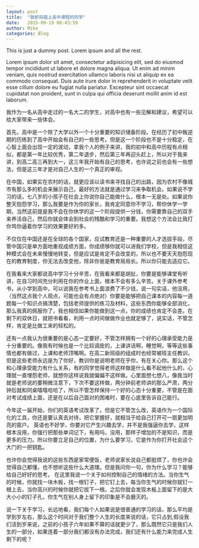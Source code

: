 ```yaml
---
layout: post
title:  "致即将踏上高中课程的同学"
date:   2015-09-19 08:43:59
author: Mike
categories: Blog
---
```


This is just a dummy post. Lorem ipsum and all the rest.

Lorem ipsum dolor sit amet, consectetur adipisicing elit, sed do eiusmod
tempor incididunt ut labore et dolore magna aliqua. Ut enim ad minim veniam,
quis nostrud exercitation ullamco laboris nisi ut aliquip ex ea commodo
consequat. Duis aute irure dolor in reprehenderit in voluptate velit esse
cillum dolore eu fugiat nulla pariatur. Excepteur sint occaecat cupidatat non
proident, sunt in culpa qui officia deserunt mollit anim id est laborum.

我作为一名从高中走过的一名大二的学生，对高中也有一些见解和建议，希望可以给大家带来一些体会。

首先，高中是一个除了大学以外一个十分重要的知识储备阶段。在经历了初中叛逆期的历练到了高中开始会有自己的一些思考。但是这一个阶段也不是十分稳定，在心智上面会出现一定的波动，拿我个人的例子来讲，我的初中和高中历程有点相似，都是第一年比较优秀，第二年退步，然后第三年再迎头赶上，所以对于我来讲，到高二高三再到大一，这三年我开始有自己的思考，也许说之前也会有一些想法，但是这三年才是对自己人生的一个真正的审视。

在中国，如果实在农村的话，就更应该以读书来寻找自己的出路，因为农村不像城市有那么多的机会来展示自己，最好的方法就是通过学习来争取机会。如果说不学习的话，七八岁的小孩子在社会上你说你自己能做什么，根本一无是处。如果说你整天抱怨学习，那么我要是作为你的家长，我肯定同意你不学习，帮你休学一学期，当然这前提是我不会在你休学的这一个阶段提供一分钱，你需要靠自己的双手来养活自己，然后你就会体会到社会的残酷和学习的重要。我想这个方法会比我打你骂你逼着你学习的效果要好的多。

不仅仅在中国还是在全球的各个国家，应试教育还是一种重要的人才选拔手段，尽管中国只是单方面地重视成绩方面，你成绩够你就可以进我们学校，但是我相信这种模式会在未来慢慢地转变，但是应试是肯定不会改变的，所以也不要天天抱怨现在的教育制度，你无法去改变他，除非你爸是教育局局长。所以你只能去适应它。

在我看来大家都说高中学习十分辛苦，在我看来都是胡扯，你要是能够课堂有听讲，在自习时间充分利用在你的作业上面，根本不会有多么辛苦。关于课外参考书，从小学到高中，可以说我在参考书上面浪费了不少钱，说一句实话，他没用，（当然这点我个人观点，可能也会有点绝对）你要是能够把自己课本的内容每一道题每一个知识点搞清楚，包括老师提供的练习及材料，这些东西你能够全部消化，那么我真的佩服你了，我也相信如果你能做到这一点，你的成绩也肯定不会差。在剩下的双休日，就把书看看，利用一点时间做做作业也就足够了，说实话，不管怎样，肯定是比做工来的轻松的。

还有一点我认为很重要的是心态一定要好，不管怎样拥有一个好的心理承受能力是十分重要的。像我有时候也是一个比较调皮的，上课讲话啊，睡觉啊，等等这些事情也都有做过，上课和老师顶嘴啊。在高二新班级的组成时也经常被班主任教训，但是这些老师永远是为了你好，教训你是说明老师在乎你，有在关心你。那么这个和心理承受能力有什么关系，有的同学觉得老师这样做是什么看不起他什么的，心理就一直埋怨老师，就想你这样说我就偏偏不这样做。心里面想七想八，像我当时就是老师说的要稍微注意下，下次不要这样做，两分钟前老师讲的那么严肃，两分钟后就和同桌嘻嘻哈哈了，所以不管怎样保持一个好的心态十分重要，不管是在面对考试成绩上面，还是在以后自己面对的困难时，要在心底里告诉自己能行。

今年这一届开始，你们的英语考试改革了。但是它不管怎么改，英语作为一个国际化的工具，你还是要认真去对待，把它掌握好，就相当于给自己打开可一扇更加明亮的窗户。
英语也不好学，你要对它产生兴趣去学，并不是我强逼你去学，这样根本没用，你强行把那些单词记下，有用吗，没用，那样子增加的不是知识，而是更多的压力。所以你要立足自己的位置，为什么要学习，它是作为你打开社会这个大门的一把钥匙。

也许你会觉得我说的这些东西是家常便饭，老师说家长说自己都挺烦了，你也许会觉得自己都懂，也不想听这些什么大道理。但是我问你一句，你为什么学习？能够给自己好好的思考。
在这里我说一个关于如何控制自己的情绪的方法。当你生气的时候，你就找一块木板，找一根钉子，把它钉上去，每当你生气的时候你就钉一根上去，当你高兴的时候你就把它拔下一根。之后你就会发现木板上面留下的是大大小小的钉子孔，你生气在别人身上留下的印象是不会磨灭的。

说一下关于学习，长远地看，我们每个人如果说是很普通的学习的话，那么平均是学到岁左右，那么这个时间对于我们整个人生的长度来说的话，它只占到,假设我们活到岁来说，之前的小孩子六年如果不算的话就更少了，那么既然它只是我们人生的一部分，如果连着一部分我们都没有办法完成，我们还有什么能力来完成人生剩下的呢？